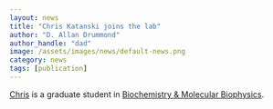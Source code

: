```yaml
---
layout: news
title: "Chris Katanski joins the lab"
author: "D. Allan Drummond"
author_handle: "dad"
image: /assets/images/news/default-news.png
category: news
tags: [publication]
---
```

[Chris] is a graduate student in [Biochemistry & Molecular Biophysics][1].

[Chris]: /team/chris-katanski
[1]: http://bmb.uchospitals.edu/

